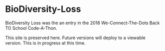 # BioDiversity-Loss

BioDiversity Loss was the an entry in the 2018 We-Connect-The-Dots Back TO School Code-A-Thon.

This site is preserved here.  Future versions will deploy to a viewable version.  This is in progress at this time.


